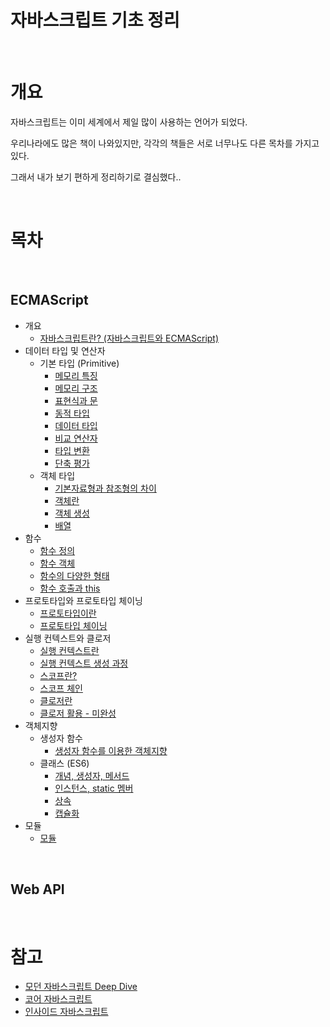 # 자바스크립트 기초 정리

<br>

# 개요

자바스크립트는 이미 세계에서 제일 많이 사용하는 언어가 되었다.

우리나라에도 많은 책이 나와있지만, 각각의 책들은 서로 너무나도 다른 목차를 가지고 있다.

그래서 내가 보기 편하게 정리하기로 결심했다..

<br>

# 목차

<br>

## ECMAScript

* 개요
  * [자바스크립트란? (자바스크립트와 ECMAScript)](https://github.com/binghe819/TIL/blob/master/JS/JS%20%EA%B8%B0%EC%B4%88%20%EC%A0%95%EB%A6%AC/%EC%9E%90%EB%B0%94%EC%8A%A4%ED%81%AC%EB%A6%BD%ED%8A%B8%20%EA%B0%9C%EC%9A%94/%EC%9E%90%EB%B0%94%EC%8A%A4%ED%81%AC%EB%A6%BD%ED%8A%B8%EB%9E%80.md)
* 데이터 타입 및 연산자
  * 기본 타입 (Primitive)
    * [메모리 특징](https://github.com/binghe819/TIL/blob/master/JS/JS%20%EA%B8%B0%EC%B4%88%20%EC%A0%95%EB%A6%AC/%EB%8D%B0%EC%9D%B4%ED%84%B0%20%ED%83%80%EC%9E%85%20%EB%B0%8F%20%EC%97%B0%EC%82%B0%EC%9E%90/%EB%A9%94%EB%AA%A8%EB%A6%AC%20%ED%8A%B9%EC%A7%95.md)
    * [메모리 구조](https://github.com/binghe819/TIL/blob/master/JS/JS%20%EA%B8%B0%EC%B4%88%20%EC%A0%95%EB%A6%AC/%EB%8D%B0%EC%9D%B4%ED%84%B0%20%ED%83%80%EC%9E%85%20%EB%B0%8F%20%EC%97%B0%EC%82%B0%EC%9E%90/%EB%A9%94%EB%AA%A8%EB%A6%AC%20%EA%B5%AC%EC%A1%B0.md)
    * [표현식과 문](https://github.com/binghe819/TIL/blob/master/JS/JS%20%EA%B8%B0%EC%B4%88%20%EC%A0%95%EB%A6%AC/%EB%8D%B0%EC%9D%B4%ED%84%B0%20%ED%83%80%EC%9E%85%20%EB%B0%8F%20%EC%97%B0%EC%82%B0%EC%9E%90/%ED%91%9C%ED%98%84%EC%8B%9D%EA%B3%BC%20%EB%AC%B8.md)
    * [동적 타입](https://github.com/binghe819/TIL/blob/master/JS/JS%20%EA%B8%B0%EC%B4%88%20%EC%A0%95%EB%A6%AC/%EB%8D%B0%EC%9D%B4%ED%84%B0%20%ED%83%80%EC%9E%85%20%EB%B0%8F%20%EC%97%B0%EC%82%B0%EC%9E%90/%EB%8F%99%EC%A0%81%ED%83%80%EC%9E%85.md)
    * [데이터 타입](https://github.com/binghe819/TIL/blob/master/JS/JS%20%EA%B8%B0%EC%B4%88%20%EC%A0%95%EB%A6%AC/%EB%8D%B0%EC%9D%B4%ED%84%B0%20%ED%83%80%EC%9E%85%20%EB%B0%8F%20%EC%97%B0%EC%82%B0%EC%9E%90/%EB%8D%B0%EC%9D%B4%ED%84%B0%ED%83%80%EC%9E%85.md)
    * [비교 연산자](https://github.com/binghe819/TIL/blob/master/JS/JS%20%EA%B8%B0%EC%B4%88%20%EC%A0%95%EB%A6%AC/%EB%8D%B0%EC%9D%B4%ED%84%B0%20%ED%83%80%EC%9E%85%20%EB%B0%8F%20%EC%97%B0%EC%82%B0%EC%9E%90/%EB%B9%84%EA%B5%90%20%EC%97%B0%EC%82%B0%EC%9E%90.md)
    * [타입 변환](https://github.com/binghe819/TIL/blob/master/JS/JS%20%EA%B8%B0%EC%B4%88%20%EC%A0%95%EB%A6%AC/%EB%8D%B0%EC%9D%B4%ED%84%B0%20%ED%83%80%EC%9E%85%20%EB%B0%8F%20%EC%97%B0%EC%82%B0%EC%9E%90/%ED%83%80%EC%9E%85%20%EB%B3%80%ED%99%98.md)
    * [단축 평가](https://github.com/binghe819/TIL/blob/master/JS/JS%20%EA%B8%B0%EC%B4%88%20%EC%A0%95%EB%A6%AC/%EB%8D%B0%EC%9D%B4%ED%84%B0%20%ED%83%80%EC%9E%85%20%EB%B0%8F%20%EC%97%B0%EC%82%B0%EC%9E%90/%EB%8B%A8%EC%B6%95%20%ED%8F%89%EA%B0%80.md)
  * 객체 타입
    * [기본자료형과 참조형의 차이](https://github.com/binghe819/TIL/blob/master/JS/JS%20%EA%B8%B0%EC%B4%88%20%EC%A0%95%EB%A6%AC/%EB%8D%B0%EC%9D%B4%ED%84%B0%20%ED%83%80%EC%9E%85%20%EB%B0%8F%20%EC%97%B0%EC%82%B0%EC%9E%90/%EA%B8%B0%EB%B3%B8%EC%9E%90%EB%A3%8C%ED%98%95%EA%B3%BC%20%EC%B0%B8%EC%A1%B0%ED%98%95%EC%9D%98%20%EC%B0%A8%EC%9D%B4.md)
    * [객체란](https://github.com/binghe819/TIL/blob/master/JS/JS%20%EA%B8%B0%EC%B4%88%20%EC%A0%95%EB%A6%AC/%EB%8D%B0%EC%9D%B4%ED%84%B0%20%ED%83%80%EC%9E%85%20%EB%B0%8F%20%EC%97%B0%EC%82%B0%EC%9E%90/%EA%B0%9D%EC%B2%B4%EB%9E%80.md)
    * [객체 생성](https://github.com/binghe819/TIL/blob/master/JS/JS%20%EA%B8%B0%EC%B4%88%20%EC%A0%95%EB%A6%AC/%EB%8D%B0%EC%9D%B4%ED%84%B0%20%ED%83%80%EC%9E%85%20%EB%B0%8F%20%EC%97%B0%EC%82%B0%EC%9E%90/%EA%B0%9D%EC%B2%B4%20%EC%83%9D%EC%84%B1.md)
    * [배열](https://github.com/binghe819/TIL/blob/master/JS/JS%20%EA%B8%B0%EC%B4%88%20%EC%A0%95%EB%A6%AC/%EB%8D%B0%EC%9D%B4%ED%84%B0%20%ED%83%80%EC%9E%85%20%EB%B0%8F%20%EC%97%B0%EC%82%B0%EC%9E%90/%EB%B0%B0%EC%97%B4.md)
* 함수
  * [함수 정의](https://github.com/binghe819/TIL/blob/master/JS/JS%20%EA%B8%B0%EC%B4%88%20%EC%A0%95%EB%A6%AC/%ED%95%A8%EC%88%98/%ED%95%A8%EC%88%98%20%EC%A0%95%EC%9D%98.md)
  * [함수 객체](https://github.com/binghe819/TIL/blob/master/JS/JS%20%EA%B8%B0%EC%B4%88%20%EC%A0%95%EB%A6%AC/%ED%95%A8%EC%88%98/%ED%95%A8%EC%88%98%20%EA%B0%9D%EC%B2%B4.md)
  * [함수의 다양한 형태](https://github.com/binghe819/TIL/blob/master/JS/JS%20%EA%B8%B0%EC%B4%88%20%EC%A0%95%EB%A6%AC/%ED%95%A8%EC%88%98/%ED%95%A8%EC%88%98%EC%9D%98%20%EB%8B%A4%EC%96%91%ED%95%9C%20%ED%98%95%ED%83%9C.md)
  * [함수 호출과 this](https://github.com/binghe819/TIL/blob/master/JS/JS%20%EA%B8%B0%EC%B4%88%20%EC%A0%95%EB%A6%AC/%ED%95%A8%EC%88%98/%ED%95%A8%EC%88%98%20%ED%98%B8%EC%B6%9C%EA%B3%BC%20this.md)
* 프로토타입와 프로토타입 체이닝
  * [프로토타입이란](https://github.com/binghe819/TIL/blob/master/JS/JS%20%EA%B8%B0%EC%B4%88%20%EC%A0%95%EB%A6%AC/%ED%94%84%EB%A1%9C%ED%86%A0%ED%83%80%EC%9E%85/%ED%94%84%EB%A1%9C%ED%86%A0%ED%83%80%EC%9E%85%EC%9D%B4%EB%9E%80.md)
  * [프로토타입 체이닝](https://github.com/binghe819/TIL/blob/master/JS/JS%20%EA%B8%B0%EC%B4%88%20%EC%A0%95%EB%A6%AC/%ED%94%84%EB%A1%9C%ED%86%A0%ED%83%80%EC%9E%85/%ED%94%84%EB%A1%9C%ED%86%A0%ED%83%80%EC%9E%85%20%EC%B2%B4%EC%9D%B4%EB%8B%9D.md)
* 실행 컨텍스트와 클로저
  * [실행 컨텍스트란](https://github.com/binghe819/TIL/blob/master/JS/JS%20%EA%B8%B0%EC%B4%88%20%EC%A0%95%EB%A6%AC/%EC%8B%A4%ED%96%89%20%EC%BB%A8%ED%85%8D%EC%8A%A4%ED%8A%B8%EC%99%80%20%ED%81%B4%EB%A1%9C%EC%A0%80/%EC%8B%A4%ED%96%89%20%EC%BB%A8%ED%85%8D%EC%8A%A4%ED%8A%B8%EB%9E%80.md)
  * [실행 컨텍스트 생성 과정](https://github.com/binghe819/TIL/blob/master/JS/JS%20%EA%B8%B0%EC%B4%88%20%EC%A0%95%EB%A6%AC/%EC%8B%A4%ED%96%89%20%EC%BB%A8%ED%85%8D%EC%8A%A4%ED%8A%B8%EC%99%80%20%ED%81%B4%EB%A1%9C%EC%A0%80/%EC%8B%A4%ED%96%89%20%EC%BB%A8%ED%85%8D%EC%8A%A4%ED%8A%B8%20%EC%83%9D%EC%84%B1%20%EA%B3%BC%EC%A0%95.md)
  * [스코프란?](https://github.com/binghe819/TIL/blob/master/JS/JS%20%EA%B8%B0%EC%B4%88%20%EC%A0%95%EB%A6%AC/%EC%8B%A4%ED%96%89%20%EC%BB%A8%ED%85%8D%EC%8A%A4%ED%8A%B8%EC%99%80%20%ED%81%B4%EB%A1%9C%EC%A0%80/%EC%8A%A4%EC%BD%94%ED%94%84%EB%9E%80.md)
  * [스코프 체인](https://github.com/binghe819/TIL/blob/master/JS/JS%20%EA%B8%B0%EC%B4%88%20%EC%A0%95%EB%A6%AC/%EC%8B%A4%ED%96%89%20%EC%BB%A8%ED%85%8D%EC%8A%A4%ED%8A%B8%EC%99%80%20%ED%81%B4%EB%A1%9C%EC%A0%80/%EC%8A%A4%EC%BD%94%ED%94%84%20%EC%B2%B4%EC%9D%B8.md)
  * [클로저란](https://github.com/binghe819/TIL/blob/master/JS/JS%20%EA%B8%B0%EC%B4%88%20%EC%A0%95%EB%A6%AC/%EC%8B%A4%ED%96%89%20%EC%BB%A8%ED%85%8D%EC%8A%A4%ED%8A%B8%EC%99%80%20%ED%81%B4%EB%A1%9C%EC%A0%80/%ED%81%B4%EB%A1%9C%EC%A0%80%EB%9E%80.md)
  * [클로저 활용 - 미완성]()
* 객체지향
  * 생성자 함수
    * [생성자 함수를 이용한 객체지향]()
  * 클래스 (ES6)
    * [개념, 생성자, 메서드]()
    * [인스턴스, static 멤버]()
    * [상속]()
    * [캡슐화]()
* 모듈
  * [모듈](https://github.com/binghe819/TIL/blob/master/JS/JS%20%EA%B8%B0%EC%B4%88%20%EC%A0%95%EB%A6%AC/%EB%AA%A8%EB%93%88/%EB%AA%A8%EB%93%88.md)


<br>

## Web API


<br>

# 참고
* [모던 자바스크립트 Deep Dive](http://www.yes24.com/Cooperate/Naver/welcomeNaver.aspx?pageNo=1&goodsNo=11781589)
* [코어 자바스크립트](http://www.yes24.com/Cooperate/Naver/welcomeNaver.aspx?pageNo=1&goodsNo=11781589)
* [인사이드 자바스크립트](http://www.yes24.com/Cooperate/Naver/welcomeNaver.aspx?pageNo=1&goodsNo=11781589)
